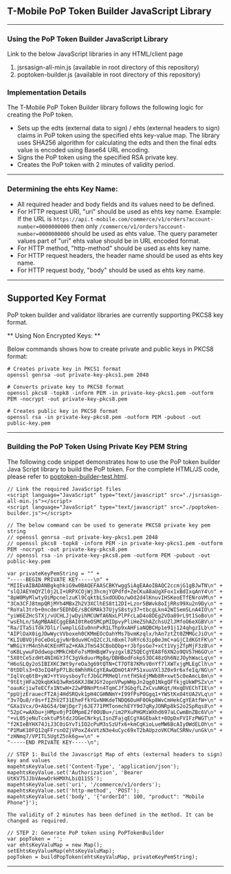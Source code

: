 ## T-Mobile PoP Token Builder JavaScript Library
  
---
  
###  Using the PoP Token Builder JavaScript Library

Link to the below JavaScript libraries in any HTML/client page

1. jsrsasign-all-min.js (available in root directory of this repository)
2. poptoken-builder.js (available in root directory of this repository)

### Implementation Details

The T-Mobile PoP Token Builder library follows the following logic for creating the PoP token.

* Sets up the edts (external data to sign) / ehts (external headers to sign) claims in PoP token using the specified ehts key-value map. The library uses SHA256 algorithm for calculating the edts and then the final edts value is encoded using Base64 URL encoding.
* Signs the PoP token using the specified RSA private key.
* Creates the PoP token with 2 minutes of validity period.

---

### Determining the ehts Key Name:

* All required header and body fields and its values need to be defined. 
* For HTTP request URI, "uri" should be used as ehts key name. Example: If the URL is `https://api.t-mobile.com/commerce/v1/orders?account-number=0000000000` then only `/commerce/v1/orders?account-number=0000000000` should be used as ehts value. The query parameter values part of "uri" ehts value should be in URL encoded format. 
* For HTTP method, "http-method" should be used as ehts key name.  
* For HTTP request headers, the header name should be used as ehts key name.  
* For HTTP request body, "body" should be used as ehts key name.  

---

## Supported Key Format

PoP token builder and validator libraries are currently supporting PKCS8 key format.

** Using Non Encrypted Keys: **

Below commands shows how to create private and public keys in PKCS8 format:

```
# Creates private key in PKCS1 format
openssl genrsa -out private-key-pkcs1.pem 2048

# Converts private key to PKCS8 format
openssl pkcs8 -topk8 -inform PEM -in private-key-pkcs1.pem -outform PEM -nocrypt -out private-key-pkcs8.pem

# Creates public key in PKCS8 format
openssl rsa -in private-key-pkcs8.pem -outform PEM -pubout -out public-key.pem

```
  
--- 
  
###  Building the PoP Token Using Private Key PEM String

The following code snippet demonstrates how to use the PoP token builder Java Script library to build the PoP token. For the complete HTML/JS code, please refer to [poptoken-builder-test.html](poptoken-builder-test.html). 
 
```
// Link the required JavaScript files
<script language="JavaScript" type="text/javascript" src="./jsrsasign-all-min.js"></script>
<script language="JavaScript" type="text/javascript" src="./poptoken-builder.js"></script>

// The below command can be used to generate PKCS8 private key pem string
// openssl genrsa -out private-key-pkcs1.pem 2048
// openssl pkcs8 -topk8 -inform PEM -in private-key-pkcs1.pem -outform PEM -nocrypt -out private-key-pkcs8.pem
// openssl rsa -in private-key-pkcs8.pem -outform PEM -pubout -out public-key.pem

var privateKeyPemString = "" +
"-----BEGIN PRIVATE KEY-----\n" +
"MIIEvAIBADANBgkqhkiG9w0BAQEFAASCBKYwggSiAgEAAoIBAQC2ccmjG1gBJwTN\n" +
"slQJAEYmQYZl0j2LI+URPXCOjWj3hcmjYQPdfd+ZeCKuA8aUgXFox1xBdIxqAnY4\n" +
"8pW0MyMlwtyOiMpcnelzuKl9CqktbLSxdOUDo/wOd2d4lKnuvIHSKeoETfENroVM\n" +
"3Cm3CFJ8tmpQRjMYh4MBxZh2V3XClhES8t12DI+Lznr5BWvk8oIjRRs99Xu2n9Dy\n" +
"RoYal3trb+0ncdmr5EDhDE/sBC6MAk37UjyS8sty37+tbcgLkn42WISemSLnA4IO\n" +
"yiW6EZHcSTXj/vUCHLJjwDyihMCUWfA6NxLPlPFcLaD4o8DEg2VOa89rL9t1SoBo\n" +
"wsEhLn/5AgMBAAECggEBAI0tReOSMCpMIDpvyPliHeZShAZchsUZlJMfoO6eXGBV\n" +
"Ra/ITa5iTdk7DlLrlwmplLGIu0nnPxR1LThp9xAHFiaNQBCHp1e91j124qhgzILb\n" +
"AIPlOaX0igJDwWycVVboxeh0CKMmEOcOahYMs7bvmKzqlx/hAn7ztZt0ZMMGcJiO\n" +
"KLIUBVOjFoCeDoLgjvNrBduvHCnQ2CcJLnBxml7oRYc63ipBeJmC+aGjCIdKGtFK\n" +
"WRGiYrM4n5h4CKEnMTaZ+KAkJTmS43CBobDbp+rJbfpsGo7+xCt1VyjZfpMjF3zB\n" +
"oK8LywuFDddwopcMMkCHbFo7sM9HBqW7vyzgxlBZ5QECgYEA8f6XN2o9QV57H6GO\n" +
"5X0tCe5zdHt4NIHGYJfC3gVkduurMg8q/DBHBodFokp53OC48zOh6NzJOyhWacLq\n" +
"H6oSLQy2oSIBIXKC3Wt9yreOa3g69tQTN+CT7OT87KMvV0nYf7lXWTxjgMLEgClh\n" +
"0tDDls3+03oIQ4FpP7LBc6WhhRkCgYEAwQDmOtAYP51xuuVXl3Z0x9r6xfeIq/NG\n" +
"IqlVcq6tB+yWJ+YtVoysboyTcfJbGCPRMeQlrntfHSkdjMWb8R+xwt5c0eAmcL8m\n" +
"9tEtjHFa2QkqbKkQ3wRmS6KXJ8WJGY2opnVPwpWHpJn2qg01NkgQFfkjgUkWPSZx\n" +
"oauKcjiwTeECfx1NtwH+22wPBNnPtn4TqmCJf3GbgfLZxCvuNKqt/HxqDVEChTIE\n" +
"ppUjzErauecFT2Aj4HdSRQvk1pH4CGHNNmY+I99fPsPOGgq1+YWStKxO4tUA2VLq\n" +
"3v7Qu8/r8s+fIZhV2T31EheFfkYGvNHKdeTNDQ6OuHF0Okp8WvCmHekCgYEAtfW+\n" +
"GXa1Vcx/O+AbG54/bWjDgr7j6JE771PMTonmchEYY9d7qRyJONRp8kS2o2SpRqs8\n" +
"52pC+wAXbu+jHMpv0jPIOMpmE2f0OUBu+/im2PXuPHGMiWXhd697aLCwmBnZBc6V\n" +
"+vL05jeNuTcoktuP5tdzJOGeCNrkyLIsnZFajqECgYAGEbakt+8OpDxFVIFzPWGT\n" +
"f2KIeBYHX74JiJ3C0iGYvTiIO2cPuM3sSzUfx6+kmCqKioLueMW6BcAIy0WdELOh\n" +
"P1MaK10FQ12qFFrsnOZjVPoxZ4xVtzN3e4uCyc69xT2bAUpzoVKCMaCSRNv/unGk\n" +
"zHNmq7/VPITL5UgtZ5nk6g==\n" +
"-----END PRIVATE KEY-----\n";

// STEP 1: Build the Javascript Map of ehts (external headers to sign) key and values
mapehtsKeyValue.set('Content-Type', 'application/json');
mapehtsKeyValue.set('Authorization', 'Bearer UtKV75JJbVAewOrkHMXhLbiQ11SS');
mapehtsKeyValue.set('uri', '/commerce/v1/orders');
mapehtsKeyValue.set('http-method', 'POST');
mapehtsKeyValue.set('body', '{"orderId": 100, "product": "Mobile Phone"}');

The validity of 2 minutes has been defined in the method. It can be changed as required.

// STEP 2: Generate PoP token using PoPTokenBuilder
var popToken = '';
var ehtsKeyValuMap = new Map();
setEhtsKeyValueMap(ehtsKeyValuMap);
popToken = buildPopToken(ehtsKeyValuMap, privateKeyPemString);

```
 
---
